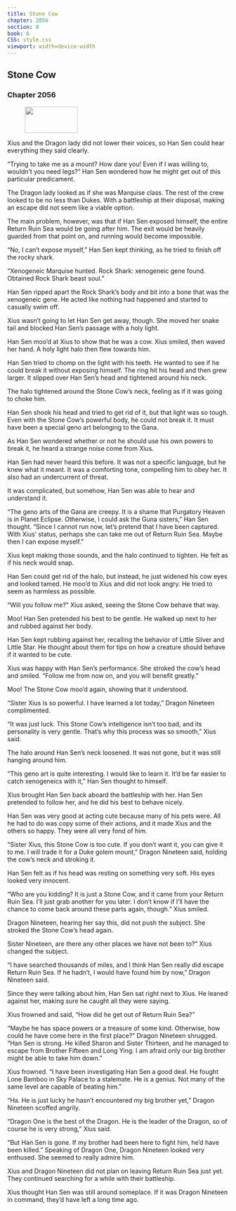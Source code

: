 ```yaml
---
title: Stone Cow
chapter: 2056
section: 8
book: 6
CSS: style.css
viewport: width=device-width
---
```


## Stone Cow

### Chapter 2056

<figure>
	<img src="../Images/gem.gif" alt="" id="gem" width="120" height="60" />
</figure>

Xius and the Dragon lady did not lower their voices, so Han Sen could hear everything they said clearly.

“Trying to take me as a mount? How dare you! Even if I was willing to, wouldn’t you need legs?” Han Sen wondered how he might get out of this particular predicament.

The Dragon lady looked as if she was Marquise class. The rest of the crew looked to be no less than Dukes. With a battleship at their disposal, making an escape did not seem like a viable option.

The main problem, however, was that if Han Sen exposed himself, the entire Return Ruin Sea would be going after him. The exit would be heavily guarded from that point on, and running would become impossible.

“No, I can’t expose myself,” Han Sen kept thinking, as he tried to finish off the rocky shark.

“Xenogeneic Marquise hunted. Rock Shark: xenogeneic gene found. Obtained Rock Shark beast soul.”

Han Sen ripped apart the Rock Shark’s body and bit into a bone that was the xenogeneic gene. He acted like nothing had happened and started to casually swim off.

Xius wasn’t going to let Han Sen get away, though. She moved her snake tail and blocked Han Sen’s passage with a holy light.

Han Sen moo’d at Xius to show that he was a cow. Xius smiled, then waved her hand. A holy light halo then flew towards him.

Han Sen tried to chomp on the light with his teeth. He wanted to see if he could break it without exposing himself. The ring hit his head and then grew larger. It slipped over Han Sen’s head and tightened around his neck.

The halo tightened around the Stone Cow’s neck, feeling as if it was going to choke him.

Han Sen shook his head and tried to get rid of it, but that light was so tough. Even with the Stone Cow’s powerful body, he could not break it. It must have been a special geno art belonging to the Gana.

As Han Sen wondered whether or not he should use his own powers to break it, he heard a strange noise come from Xius.

Han Sen had never heard this before. It was not a specific language, but he knew what it meant. It was a comforting tone, compelling him to obey her. It also had an undercurrent of threat.

It was complicated, but somehow, Han Sen was able to hear and understand it.

“The geno arts of the Gana are creepy. It is a shame that Purgatory Heaven is in Planet Eclipse. Otherwise, I could ask the Guna sisters,” Han Sen thought. “Since I cannot run now, let’s pretend that I have been captured. With Xius’ status, perhaps she can take me out of Return Ruin Sea. Maybe then I can expose myself.”

Xius kept making those sounds, and the halo continued to tighten. He felt as if his neck would snap.

Han Sen could get rid of the halo, but instead, he just widened his cow eyes and looked tamed. He moo’d to Xius and did not look angry. He tried to seem as harmless as possible.

“Will you follow me?” Xius asked, seeing the Stone Cow behave that way.

Moo! Han Sen pretended his best to be gentle. He walked up next to her and rubbed against her body.

Han Sen kept rubbing against her, recalling the behavior of Little Silver and Little Star. He thought about them for tips on how a creature should behave if it wanted to be cute.

Xius was happy with Han Sen’s performance. She stroked the cow’s head and smiled. “Follow me from now on, and you will benefit greatly.”

Moo! The Stone Cow moo’d again, showing that it understood.

“Sister Xius is so powerful. I have learned a lot today,” Dragon Nineteen complimented.

“It was just luck. This Stone Cow’s intelligence isn’t too bad, and its personality is very gentle. That’s why this process was so smooth,” Xius said.

The halo around Han Sen’s neck loosened. It was not gone, but it was still hanging around him.

“This geno art is quite interesting. I would like to learn it. It’d be far easier to catch xenogeneics with it,” Han Sen thought to himself.

Xius brought Han Sen back aboard the battleship with her. Han Sen pretended to follow her, and he did his best to behave nicely.

Han Sen was very good at acting cute because many of his pets were. All he had to do was copy some of their actions, and it made Xius and the others so happy. They were all very fond of him.

“Sister Xius, this Stone Cow is too cute. If you don’t want it, you can give it to me. I will trade it for a Duke golem mount,” Dragon Nineteen said, holding the cow’s neck and stroking it.

Han Sen felt as if his head was resting on something very soft. His eyes looked very innocent.

“Who are you kidding? It is just a Stone Cow, and it came from your Return Ruin Sea. I’ll just grab another for you later. I don’t know if I’ll have the chance to come back around these parts again, though.” Xius smiled.

Dragon Nineteen, hearing her say this, did not push the subject. She stroked the Stone Cow’s head again.

Sister Nineteen, are there any other places we have not been to?” Xius changed the subject.

“I have searched thousands of miles, and I think Han Sen really did escape Return Ruin Sea. If he hadn’t, I would have found him by now,” Dragon Nineteen said.

Since they were talking about him, Han Sen sat right next to Xius. He leaned against her, making sure he caught all they were saying.

Xius frowned and said, “How did he get out of Return Ruin Sea?”

“Maybe he has space powers or a treasure of some kind. Otherwise, how could he have come here in the first place?” Dragon Nineteen shrugged. “Han Sen is strong. He killed Sharon and Sister Thirteen, and he managed to escape from Brother Fifteen and Long Ying. I am afraid only our big brother might be able to take him down.”

Xius frowned. “I have been investigating Han Sen a good deal. He fought Lone Bamboo in Sky Palace to a stalemate. He is a genius. Not many of the same level are capable of beating him.”

“Ha. He is just lucky he hasn’t encountered my big brother yet,” Dragon Nineteen scoffed angrily.

“Dragon One is the best of the Dragon. He is the leader of the Dragon, so of course he is very strong,” Xius said.

“But Han Sen is gone. If my brother had been here to fight him, he’d have been killed.” Speaking of Dragon One, Dragon Nineteen looked very enthused. She seemed to really admire him.

Xius and Dragon Nineteen did not plan on leaving Return Ruin Sea just yet. They continued searching for a while with their battleship.

Xius thought Han Sen was still around someplace. If it was Dragon Nineteen in command, they’d have left a long time ago.